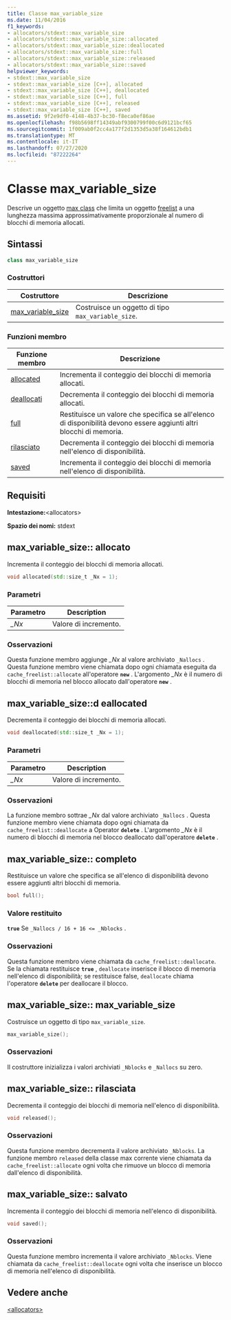 ```yaml
---
title: Classe max_variable_size
ms.date: 11/04/2016
f1_keywords:
- allocators/stdext::max_variable_size
- allocators/stdext::max_variable_size::allocated
- allocators/stdext::max_variable_size::deallocated
- allocators/stdext::max_variable_size::full
- allocators/stdext::max_variable_size::released
- allocators/stdext::max_variable_size::saved
helpviewer_keywords:
- stdext::max_variable_size
- stdext::max_variable_size [C++], allocated
- stdext::max_variable_size [C++], deallocated
- stdext::max_variable_size [C++], full
- stdext::max_variable_size [C++], released
- stdext::max_variable_size [C++], saved
ms.assetid: 9f2e9df0-4148-4b37-bc30-f8eca0ef86ae
ms.openlocfilehash: f98b5698ff14349abf9300799f00c6d9121bcf65
ms.sourcegitcommit: 1f009ab0f2cc4a177f2d1353d5a38f164612bdb1
ms.translationtype: MT
ms.contentlocale: it-IT
ms.lasthandoff: 07/27/2020
ms.locfileid: "87222264"
---
```

# <a name="max_variable_size-class"></a>Classe max_variable_size

Descrive un oggetto [max class](../standard-library/allocators-header.md) che limita un oggetto [freelist](../standard-library/freelist-class.md) a una lunghezza massima approssimativamente proporzionale al numero di blocchi di memoria allocati.

## <a name="syntax"></a>Sintassi

```cpp
class max_variable_size
```

### <a name="constructors"></a>Costruttori

|Costruttore|Descrizione|
|-|-|
|[max_variable_size](#max_variable_size)|Costruisce un oggetto di tipo `max_variable_size`.|

### <a name="member-functions"></a>Funzioni membro

|Funzione membro|Descrizione|
|-|-|
|[allocated](#allocated)|Incrementa il conteggio dei blocchi di memoria allocati.|
|[deallocati](#deallocated)|Decrementa il conteggio dei blocchi di memoria allocati.|
|[full](#full)|Restituisce un valore che specifica se all'elenco di disponibilità devono essere aggiunti altri blocchi di memoria.|
|[rilasciato](#released)|Decrementa il conteggio dei blocchi di memoria nell'elenco di disponibilità.|
|[saved](#saved)|Incrementa il conteggio dei blocchi di memoria nell'elenco di disponibilità.|

## <a name="requirements"></a>Requisiti

**Intestazione:**\<allocators>

**Spazio dei nomi:** stdext

## <a name="max_variable_sizeallocated"></a><a name="allocated"></a>max_variable_size:: allocato

Incrementa il conteggio dei blocchi di memoria allocati.

```cpp
void allocated(std::size_t _Nx = 1);
```

### <a name="parameters"></a>Parametri

|Parametro|Description|
|---------------|-----------------|
|*_Nx*|Valore di incremento.|

### <a name="remarks"></a>Osservazioni

Questa funzione membro aggiunge *_Nx* al valore archiviato `_Nallocs` . Questa funzione membro viene chiamata dopo ogni chiamata eseguita da `cache_freelist::allocate` all'operatore **`new`** . L'argomento *_Nx* è il numero di blocchi di memoria nel blocco allocato dall'operatore **`new`** .

## <a name="max_variable_sizedeallocated"></a><a name="deallocated"></a>max_variable_size::d eallocated

Decrementa il conteggio dei blocchi di memoria allocati.

```cpp
void deallocated(std::size_t _Nx = 1);
```

### <a name="parameters"></a>Parametri

|Parametro|Description|
|---------------|-----------------|
|*_Nx*|Valore di incremento.|

### <a name="remarks"></a>Osservazioni

La funzione membro sottrae *_Nx* dal valore archiviato `_Nallocs` . Questa funzione membro viene chiamata dopo ogni chiamata da `cache_freelist::deallocate` a Operator **`delete`** . L'argomento *_Nx* è il numero di blocchi di memoria nel blocco deallocato dall'operatore **`delete`** .

## <a name="max_variable_sizefull"></a><a name="full"></a>max_variable_size:: completo

Restituisce un valore che specifica se all'elenco di disponibilità devono essere aggiunti altri blocchi di memoria.

```cpp
bool full();
```

### <a name="return-value"></a>Valore restituito

**`true`** Se `_Nallocs / 16 + 16 <= _Nblocks` .

### <a name="remarks"></a>Osservazioni

Questa funzione membro viene chiamata da `cache_freelist::deallocate`. Se la chiamata restituisce **`true`** , `deallocate` inserisce il blocco di memoria nell'elenco di disponibilità; se restituisce false, `deallocate` chiama l'operatore **`delete`** per deallocare il blocco.

## <a name="max_variable_sizemax_variable_size"></a><a name="max_variable_size"></a>max_variable_size:: max_variable_size

Costruisce un oggetto di tipo `max_variable_size`.

```cpp
max_variable_size();
```

### <a name="remarks"></a>Osservazioni

Il costruttore inizializza i valori archiviati `_Nblocks` e `_Nallocs` su zero.

## <a name="max_variable_sizereleased"></a><a name="released"></a>max_variable_size:: rilasciata

Decrementa il conteggio dei blocchi di memoria nell'elenco di disponibilità.

```cpp
void released();
```

### <a name="remarks"></a>Osservazioni

Questa funzione membro decrementa il valore archiviato `_Nblocks`. La funzione membro `released` della classe max corrente viene chiamata da `cache_freelist::allocate` ogni volta che rimuove un blocco di memoria dall'elenco di disponibilità.

## <a name="max_variable_sizesaved"></a><a name="saved"></a>max_variable_size:: salvato

Incrementa il conteggio dei blocchi di memoria nell'elenco di disponibilità.

```cpp
void saved();
```

### <a name="remarks"></a>Osservazioni

Questa funzione membro incrementa il valore archiviato `_Nblocks`. Viene chiamata da `cache_freelist::deallocate` ogni volta che inserisce un blocco di memoria nell'elenco di disponibilità.

## <a name="see-also"></a>Vedere anche

[\<allocators>](../standard-library/allocators-header.md)
